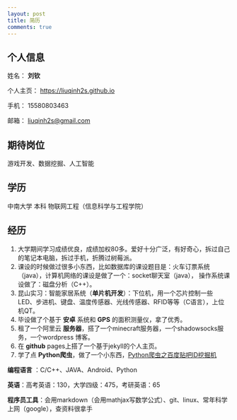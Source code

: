 ```yaml
---
layout: post
title: 简历
comments: true
---
```


## 个人信息

姓名： **刘钦**

个人主页： https://liuqinh2s.github.io

手机： 15580803463

邮箱： liuqinh2s@gmail.com

## 期待岗位

游戏开发、数据挖掘、人工智能

## 学历

中南大学  本科  物联网工程（信息科学与工程学院）

## 经历

1. 大学期间学习成绩优良，成绩加权80多。爱好十分广泛，有好奇心，拆过自己的笔记本电脑，拆过手机，折腾过树莓派。
2. 课设的时候做过很多小东西，比如数据库的课设题目是：火车订票系统（java），计算机网络的课设是做了一个：socket聊天室（java），
操作系统课设做了：磁盘分析（C++）。
3. 昆山实习：智能家居系统（**单片机开发**）：下位机，用一个芯片控制一些LED、步进机、键盘、温度传感器、光线传感器、RFID等等（C语言），上位机QT。
4. 毕设做了个基于 **安卓** 系统和 **GPS** 的面积测量仪，拿了优秀。
6. 租了一个阿里云 **服务器**，搭了一个minecraft服务器，一个shadowsocks服务，一个wordpress 博客。
7. 在 **github** pages上搭了一个基于jekyll的个人主页。
8. 学了点 **Python爬虫**，做了一个小东西，[Python爬虫之百度贴吧ID挖掘机](https://liuqinh2s.github.io/2017/01/%E7%99%BE%E5%BA%A6%E8%B4%B4%E5%90%A7ID%E6%8C%96%E6%8E%98%E6%9C%BA/)

**编程语言** ：C/C++、JAVA、Android、Python

**英语**：高考英语：130，大学四级：475，考研英语：65

**程序员工具**：会用markdown（会用mathjax写数学公式）、git、linux、常年科学上网（google），查资料很拿手
